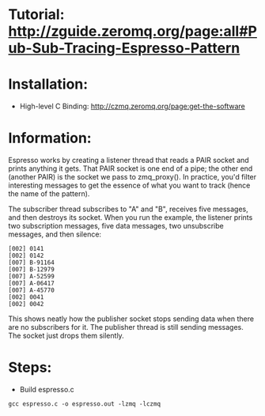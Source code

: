 # Tutorial: http://zguide.zeromq.org/page:all#Pub-Sub-Tracing-Espresso-Pattern

# Installation:
* High-level C Binding: http://czmq.zeromq.org/page:get-the-software

# Information:

Espresso works by creating a listener thread that reads a PAIR socket and prints anything it gets. That PAIR socket is one end of a pipe; the other end (another PAIR) is the socket we pass to zmq_proxy(). In practice, you'd filter interesting messages to get the essence of what you want to track (hence the name of the pattern).

The subscriber thread subscribes to "A" and "B", receives five messages, and then destroys its socket. When you run the example, the listener prints two subscription messages, five data messages, two unsubscribe messages, and then silence:
```
[002] 0141
[002] 0142
[007] B-91164
[007] B-12979
[007] A-52599
[007] A-06417
[007] A-45770
[002] 0041
[002] 0042
```
This shows neatly how the publisher socket stops sending data when there are no subscribers for it. The publisher thread is still sending messages. The socket just drops them silently.


# Steps:
* Build espresso.c
```
gcc espresso.c -o espresso.out -lzmq -lczmq
```

